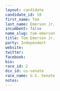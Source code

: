 ```yaml
---
layout: candidate
candidate_id: 10
first_name: Tom
last_name: Emerson Jr.
incumbent: false
name_slug: tom-emerson
title: Tom Emerson Jr.
party: Independent
website: 
twitter: 
facebook: 
bio: 
race_id: 2
div_id: us-senate
race_name: U.S. Senate
notes: 
---
```

